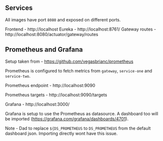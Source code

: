 ## Services

All images have port `8080` and exposed on different ports.

Frontend - http://localhost
Eureka - http://localhost:8761/
Gateway routes - http://localhost:8080/actuator/gateway/routes

## Prometheus and Grafana

Setup taken from - https://github.com/vegasbrianc/prometheus

Prometheus is configured to fetch metrics from `gateway`, `service-one` and `service-two`.

Prometheus endpoint - http://localhost:9090

Prometheus targets - http://localhost:9090/targets

Grafana - http://localhost:3000/

Grafana is setup to use the Prometheus as datasource. A dashboard too will be 
imported (https://grafana.com/grafana/dashboards/4701).

Note - Dad to replace `${DS_PROMETHEUS` to `DS_PROMETHEUS` from the default dashboard json. 
Importing directly wont have this issue.
